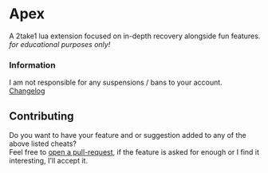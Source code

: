 # Apex
A 2take1 lua extension focused on in-depth recovery alongside fun features. \
*for educational purposes only!*

### Information
I am not responsible for any suspensions / bans to your account. \
[Changelog](https://github.com/Unknxwn007/Apex/blob/main/changelog.md)

## Contributing
Do you want to have your feature and or suggestion added to any of the above listed cheats? \
Feel free to [open a pull-request](https://github.com/Unknxwn007/Apex/pulls), if the feature is asked for enough or I find it interesting, I'll accept it. 